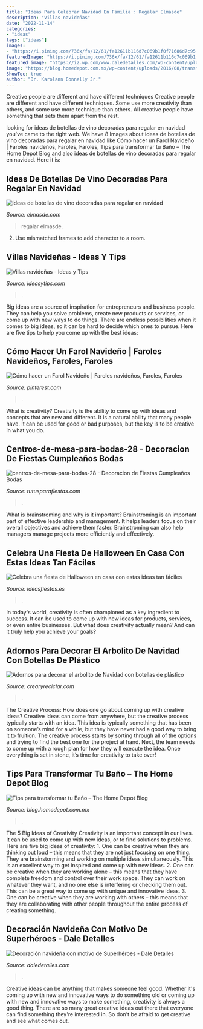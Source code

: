 ```yaml
---
title: "Ideas Para Celebrar Navidad En Familia : Regalar Elmasde"
description: "Villas navideñas"
date: "2022-11-14"
categories:
- "ideas"
tags: ["ideas"]
images:
- "https://i.pinimg.com/736x/fa/12/61/fa12611b116d7c069b1f0f71686d7c95.jpg"
featuredImage: "https://i.pinimg.com/736x/fa/12/61/fa12611b116d7c069b1f0f71686d7c95.jpg"
featured_image: "https://i2.wp.com/www.daledetalles.com/wp-content/uploads/2016/10/navidad-superheroes4.jpg"
image: "https://blog.homedepot.com.mx/wp-content/uploads/2016/08/transfobanocover-min.png"
ShowToc: true
author: "Dr. Karolann Connelly Jr."
---
```



Creative people are different and have different techniques
Creative people are different and have different techniques. Some use more creativity than others, and some use more technique than others. All creative people have something that sets them apart from the rest.

	

		
looking for ideas de botellas de vino decoradas para regalar en navidad you've came to the right web. We have 8 Images about ideas de botellas de vino decoradas para regalar en navidad like Cómo hacer un Farol Navideño | Faroles navideños, Faroles, Faroles, Tips para transformar tu Baño – The Home Depot Blog and also ideas de botellas de vino decoradas para regalar en navidad. Here it is:
		
    
## Ideas De Botellas De Vino Decoradas Para Regalar En Navidad

<img loading=lazy src="http://elmasde.com/wp-content/uploads/2015/12/ideas-de-botellas-de-vino-decoradas-para-regalar-en-navidad-01.jpg" onerror="this.onerror=null;this.src='https://tse4.mm.bing.net/th?id=OIP.N-HCxjpC0ACh1A5OakGpRgHaKA&amp;pid=15.1';" alt="ideas de botellas de vino decoradas para regalar en navidad">

_Source: elmasde.com_

>regalar elmasde. 

	

2. Use mismatched frames to add character to a room.

    
## Villas Navideñas - Ideas Y Tips

<img loading=lazy src="https://ideasytips.com/wp-content/uploads/2020/10/FOTO02.VILLA_-1152x1536.jpg" onerror="this.onerror=null;this.src='https://tse2.mm.bing.net/th?id=OIP.4H0_zNwzx6cmgqRkhsXkCwHaJ4&amp;pid=15.1';" alt="Villas navideñas - Ideas y Tips">

_Source: ideasytips.com_

>. 

	

Big ideas are a source of inspiration for entrepreneurs and business people. They can help you solve problems, create new products or services, or come up with new ways to do things. There are endless possibilities when it comes to big ideas, so it can be hard to decide which ones to pursue. Here are five tips to help you come up with the best ideas: 

    
## Cómo Hacer Un Farol Navideño | Faroles Navideños, Faroles, Faroles

<img loading=lazy src="https://i.pinimg.com/736x/fa/12/61/fa12611b116d7c069b1f0f71686d7c95.jpg" onerror="this.onerror=null;this.src='https://tse3.mm.bing.net/th?id=OIP.OxoK1pHzhSR0sqWkiqblYwHaHa&amp;pid=15.1';" alt="Cómo hacer un Farol Navideño | Faroles navideños, Faroles, Faroles">

_Source: pinterest.com_

>. 

	

What is creativity?
Creativity is the ability to come up with ideas and concepts that are new and different. It is a natural ability that many people have. It can be used for good or bad purposes, but the key is to be creative in what you do.

    
## Centros-de-mesa-para-bodas-28 - Decoracion De Fiestas Cumpleaños Bodas

<img loading=lazy src="https://tutusparafiestas.com/wp-content/uploads/2016/11/Centros-de-mesa-para-bodas-28.jpg" onerror="this.onerror=null;this.src='https://tse1.mm.bing.net/th?id=OIP.u4X7QLFS9CvDu1lIDVfqsAHaJ4&amp;pid=15.1';" alt="centros-de-mesa-para-bodas-28 - Decoracion de Fiestas Cumpleaños Bodas">

_Source: tutusparafiestas.com_

>. 

	

What is brainstroming and why is it important?
Brainstroming is an important part of effective leadership and management. It helps leaders focus on their overall objectives and achieve them faster. Brainstroming can also help managers manage projects more efficiently and effectively.

    
## Celebra Una Fiesta De Halloween En Casa Con Estas Ideas Tan Fáciles

<img loading=lazy src="https://ideasfiestas.es/wp-content/uploads/2013/09/decoracion-facil-halloween-2013.jpg" onerror="this.onerror=null;this.src='https://tse3.mm.bing.net/th?id=OIP.Q4w5Yxl5QUEA2ldiyDR7YwAAAA&amp;pid=15.1';" alt="Celebra una fiesta de Halloween en casa con estas ideas tan fáciles">

_Source: ideasfiestas.es_

>. 

	

In today's world, creativity is often championed as a key ingredient to success. It can be used to come up with new ideas for products, services, or even entire businesses. But what does creativity actually mean? And can it truly help you achieve your goals?

    
## Adornos Para Decorar El Arbolito De Navidad Con Botellas De Plástico

<img loading=lazy src="https://crearyreciclar.com/wp-content/uploads/2020/10/Adornos-para-decorar-el-arbolito-de-Navidad-con-botellas-de-plástico-1.jpg" onerror="this.onerror=null;this.src='https://tse1.mm.bing.net/th?id=OIP.a59s5ICNTRrR-bC26_UnUwHaEd&amp;pid=15.1';" alt="Adornos para decorar el arbolito de Navidad con botellas de plástico">

_Source: crearyreciclar.com_

>. 

	

The Creative Process: How does one go about coming up with creative ideas?
Creative ideas can come from anywhere, but the creative process typically starts with an idea. This idea is typically something that has been on someone’s mind for a while, but they have never had a good way to bring it to fruition. The creative process starts by sorting through all of the options and trying to find the best one for the project at hand. Next, the team needs to come up with a rough plan for how they will execute the idea. Once everything is set in stone, it’s time for creativity to take over!

    
## Tips Para Transformar Tu Baño – The Home Depot Blog

<img loading=lazy src="https://blog.homedepot.com.mx/wp-content/uploads/2016/08/transfobanocover-min.png" onerror="this.onerror=null;this.src='https://tse3.mm.bing.net/th?id=OIP.K3sVu6y0n1joi0ezi9N9HgHaE4&amp;pid=15.1';" alt="Tips para transformar tu Baño – The Home Depot Blog">

_Source: blog.homedepot.com.mx_

>. 

	

The 5 Big Ideas of Creativity
Creativity is an important concept in our lives. It can be used to come up with new ideas, or to find solutions to problems. Here are five big ideas of creativity: 1. One can be creative when they are thinking out loud – this means that they are not just focusing on one thing. They are brainstorming and working on multiple ideas simultaneously. This is an excellent way to get inspired and come up with new ideas. 2. One can be creative when they are working alone – this means that they have complete freedom and control over their work space. They can work on whatever they want, and no one else is interfering or checking them out. This can be a great way to come up with unique and innovative ideas. 3. One can be creative when they are working with others – this means that they are collaborating with other people throughout the entire process of creating something.

    
## Decoración Navideña Con Motivo De Superhéroes - Dale Detalles

<img loading=lazy src="https://i2.wp.com/www.daledetalles.com/wp-content/uploads/2016/10/navidad-superheroes4.jpg" onerror="this.onerror=null;this.src='https://tse3.mm.bing.net/th?id=OIP.C9NkRPWO5AiWgq01sqMTggHaLq&amp;pid=15.1';" alt="Decoración navideña con motivo de Superhéroes - Dale Detalles">

_Source: daledetalles.com_

>. 

	

Creative ideas can be anything that makes someone feel good. Whether it's coming up with new and innovative ways to do something old or coming up with new and innovative ways to make something, creativity is always a good thing. There are so many great creative ideas out there that everyone can find something they're interested in. So don't be afraid to get creative and see what comes out.

